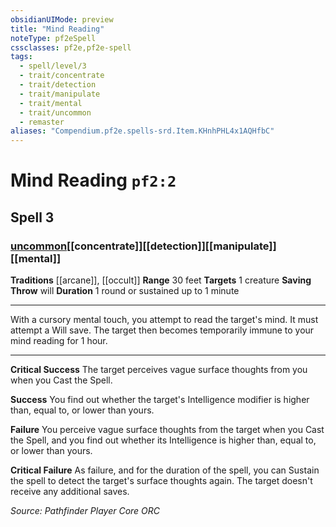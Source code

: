 ```yaml
---
obsidianUIMode: preview
title: "Mind Reading"
noteType: pf2eSpell
cssclasses: pf2e,pf2e-spell
tags:
  - spell/level/3
  - trait/concentrate
  - trait/detection
  - trait/manipulate
  - trait/mental
  - trait/uncommon
  - remaster
aliases: "Compendium.pf2e.spells-srd.Item.KHnhPHL4x1AQHfbC" 
---
```

# Mind Reading  `pf2:2`  
## Spell 3
### [uncommon](uncommon "Uncommon Rarity Trait")[[concentrate]][[detection]][[manipulate]][[mental]]
**Traditions** [[arcane]], [[occult]]
**Range** 30 feet
**Targets** 1 creature
**Saving Throw**  will
**Duration** 1 round or sustained up to 1 minute
* * * 
With a cursory mental touch, you attempt to read the target's mind. It must attempt a Will save. The target then becomes temporarily immune to your mind reading for 1 hour.

* * *

**Critical Success** The target perceives vague surface thoughts from you when you Cast the Spell.

**Success** You find out whether the target's Intelligence modifier is higher than, equal to, or lower than yours.

**Failure** You perceive vague surface thoughts from the target when you Cast the Spell, and you find out whether its Intelligence is higher than, equal to, or lower than yours.

**Critical Failure** As failure, and for the duration of the spell, you can Sustain the spell to detect the target's surface thoughts again. The target doesn't receive any additional saves.

*Source: Pathfinder Player Core*
*ORC*